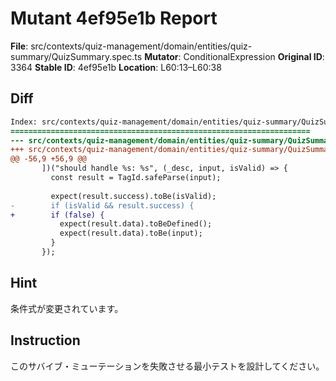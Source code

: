 # Mutant 4ef95e1b Report

**File**: src/contexts/quiz-management/domain/entities/quiz-summary/QuizSummary.spec.ts
**Mutator**: ConditionalExpression
**Original ID**: 3364
**Stable ID**: 4ef95e1b
**Location**: L60:13–L60:38

## Diff

```diff
Index: src/contexts/quiz-management/domain/entities/quiz-summary/QuizSummary.spec.ts
===================================================================
--- src/contexts/quiz-management/domain/entities/quiz-summary/QuizSummary.spec.ts	original
+++ src/contexts/quiz-management/domain/entities/quiz-summary/QuizSummary.spec.ts	mutated #3364
@@ -56,9 +56,9 @@
       ])("should handle %s: %s", (_desc, input, isValid) => {
         const result = TagId.safeParse(input);
 
         expect(result.success).toBe(isValid);
-        if (isValid && result.success) {
+        if (false) {
           expect(result.data).toBeDefined();
           expect(result.data).toBe(input);
         }
       });
```

## Hint

条件式が変更されています。

## Instruction

このサバイブ・ミューテーションを失敗させる最小テストを設計してください。

